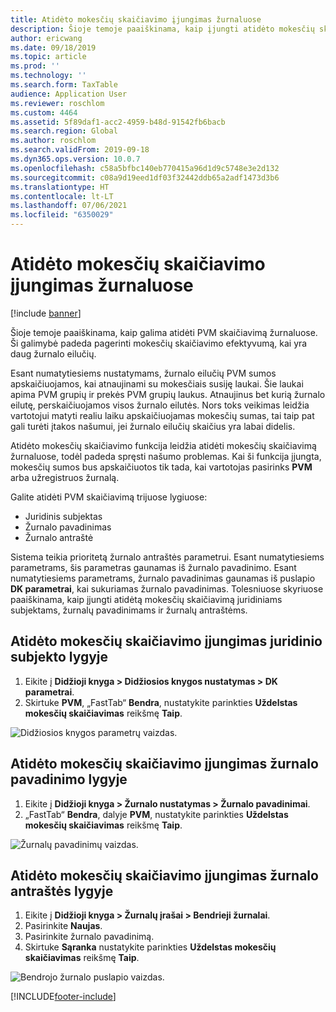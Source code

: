 ```yaml
---
title: Atidėto mokesčių skaičiavimo įjungimas žurnaluose
description: Šioje temoje paaiškinama, kaip įjungti atidėto mokesčių skaičiavimo funkciją siekiant pagerinti mokesčių skaičiavimo efektyvumą, kai yra labai daug žurnalo eilučių.
author: ericwang
ms.date: 09/18/2019
ms.topic: article
ms.prod: ''
ms.technology: ''
ms.search.form: TaxTable
audience: Application User
ms.reviewer: roschlom
ms.custom: 4464
ms.assetid: 5f89daf1-acc2-4959-b48d-91542fb6bacb
ms.search.region: Global
ms.author: roschlom
ms.search.validFrom: 2019-09-18
ms.dyn365.ops.version: 10.0.7
ms.openlocfilehash: c58a5bfbc140eb770415a96d1d9c5748e3e2d132
ms.sourcegitcommit: c08a9d19eed1df03f32442ddb65a2adf1473d3b6
ms.translationtype: HT
ms.contentlocale: lt-LT
ms.lasthandoff: 07/06/2021
ms.locfileid: "6350029"
---
```

# <a name="enable-delayed-tax-calculation-on-journals"></a>Atidėto mokesčių skaičiavimo įjungimas žurnaluose
[!include [banner](../includes/banner.md)]


Šioje temoje paaiškinama, kaip galima atidėti PVM skaičiavimą žurnaluose. Ši galimybė padeda pagerinti mokesčių skaičiavimo efektyvumą, kai yra daug žurnalo eilučių.

Esant numatytiesiems nustatymams, žurnalo eilučių PVM sumos apskaičiuojamos, kai atnaujinami su mokesčiais susiję laukai. Šie laukai apima PVM grupių ir prekės PVM grupių laukus. Atnaujinus bet kurią žurnalo eilutę, perskaičiuojamos visos žurnalo eilutės. Nors toks veikimas leidžia vartotojui matyti realiu laiku apskaičiuojamas mokesčių sumas, tai taip pat gali turėti įtakos našumui, jei žurnalo eilučių skaičius yra labai didelis.

Atidėto mokesčių skaičiavimo funkcija leidžia atidėti mokesčių skaičiavimą žurnaluose, todėl padeda spręsti našumo problemas. Kai ši funkcija įjungta, mokesčių sumos bus apskaičiuotos tik tada, kai vartotojas pasirinks **PVM** arba užregistruos žurnalą.

Galite atidėti PVM skaičiavimą trijuose lygiuose:

- Juridinis subjektas
- Žurnalo pavadinimas
- Žurnalo antraštė

Sistema teikia prioritetą žurnalo antraštės parametrui. Esant numatytiesiems parametrams, šis parametras gaunamas iš žurnalo pavadinimo. Esant numatytiesiems parametrams, žurnalo pavadinimas gaunamas iš puslapio **DK parametrai**, kai sukuriamas žurnalo pavadinimas. Tolesniuose skyriuose paaiškinama, kaip įjungti atidėtą mokesčių skaičiavimą juridiniams subjektams, žurnalų pavadinimams ir žurnalų antraštėms.

## <a name="turn-on-delayed-tax-calculation-at-the-legal-entity-level"></a>Atidėto mokesčių skaičiavimo įjungimas juridinio subjekto lygyje

1. Eikite į **Didžioji knyga \> Didžiosios knygos nustatymas \> DK parametrai**.
2. Skirtuke **PVM**, „FastTab“ **Bendra**, nustatykite parinkties **Uždelstas mokesčių skaičiavimas** reikšmę **Taip**.

![Didžiosios knygos parametrų vaizdas.](media/delayed-tax-calculation-gl.png)

## <a name="turn-on-delayed-tax-calculation-at-the-journal-name-level"></a>Atidėto mokesčių skaičiavimo įjungimas žurnalo pavadinimo lygyje

1. Eikite į **Didžioji knyga \> Žurnalo nustatymas \> Žurnalo pavadinimai**.
2. „FastTab“ **Bendra**, dalyje **PVM**, nustatykite parinkties **Uždelstas mokesčių skaičiavimas** reikšmę **Taip**.

![Žurnalų pavadinimų vaizdas.](media/delayed-tax-calculation-journal-name.png)

## <a name="turn-on-delayed-tax-calculation-at-the-journal-header-level"></a>Atidėto mokesčių skaičiavimo įjungimas žurnalo antraštės lygyje

1. Eikite į **Didžioji knyga \> Žurnalų įrašai \> Bendrieji žurnalai**.
2. Pasirinkite **Naujas**.
3. Pasirinkite žurnalo pavadinimą.
4. Skirtuke **Sąranka** nustatykite parinkties **Uždelstas mokesčių skaičiavimas** reikšmę **Taip**.

![Bendrojo žurnalo puslapio vaizdas.](media/delayed-tax-calculation-journal-header.png)


[!INCLUDE[footer-include](../../includes/footer-banner.md)]